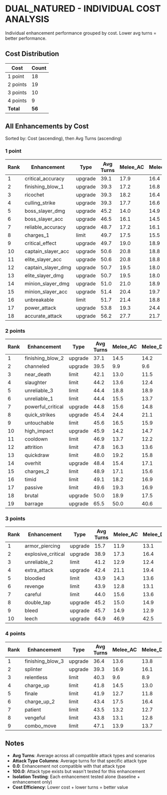 # DUAL_NATURED - INDIVIDUAL COST ANALYSIS

Individual enhancement performance grouped by cost.
Lower avg turns = better performance.

## Cost Distribution

| Cost | Count |
|---|---|
| 1 point | 18 |
| 2 points | 19 |
| 3 points | 10 |
| 4 points | 9 |
| **Total** | **56** |

## All Enhancements by Cost

Sorted by: Cost (ascending), then Avg Turns (ascending)

### 1 point

| Rank | Enhancement | Type | Avg Turns | Melee_AC | Melee_DG | Ranged | Area | Direct |
|---|---|---|---|---|---|---|---|---|
| 1 | critical_accuracy | upgrade | 39.1 | 17.9 | 16.4 | 22.0 | 0.0 | 100.0 |
| 2 | finishing_blow_1 | upgrade | 39.3 | 17.2 | 16.8 | 23.1 | 0.0 | 100.0 |
| 3 | ricochet | upgrade | 39.3 | 18.2 | 16.4 | 22.7 | 0.0 | 100.0 |
| 4 | culling_strike | upgrade | 39.3 | 17.7 | 16.6 | 23.1 | 0.0 | 100.0 |
| 5 | boss_slayer_dmg | upgrade | 45.2 | 14.0 | 14.9 | 18.7 | 23.6 | 100.0 |
| 6 | boss_slayer_acc | upgrade | 46.5 | 16.1 | 14.5 | 22.1 | 26.5 | 100.0 |
| 7 | reliable_accuracy | upgrade | 48.7 | 17.2 | 16.1 | 22.3 | 36.8 | 100.0 |
| 8 | charges_1 | limit | 49.7 | 17.5 | 15.5 | 23.3 | 41.6 | 100.0 |
| 9 | critical_effect | upgrade | 49.7 | 19.0 | 18.9 | 24.1 | 35.9 | 100.0 |
| 10 | captain_slayer_acc | upgrade | 50.6 | 20.8 | 18.8 | 27.8 | 36.4 | 100.0 |
| 11 | elite_slayer_acc | upgrade | 50.6 | 20.8 | 18.8 | 27.8 | 36.4 | 100.0 |
| 12 | captain_slayer_dmg | upgrade | 50.7 | 19.5 | 18.0 | 28.5 | 37.9 | 100.0 |
| 13 | elite_slayer_dmg | upgrade | 50.7 | 19.5 | 18.0 | 28.5 | 37.9 | 100.0 |
| 14 | minion_slayer_dmg | upgrade | 51.0 | 21.0 | 18.9 | 28.2 | 37.9 | 100.0 |
| 15 | minion_slayer_acc | upgrade | 51.4 | 20.4 | 19.7 | 30.2 | 38.0 | 100.0 |
| 16 | unbreakable | limit | 51.7 | 21.4 | 18.8 | 27.8 | 42.0 | 100.0 |
| 17 | power_attack | upgrade | 53.8 | 19.3 | 24.4 | 28.4 | 50.4 | 100.0 |
| 18 | accurate_attack | upgrade | 56.2 | 27.7 | 21.7 | 35.6 | 52.0 | 100.0 |

### 2 points

| Rank | Enhancement | Type | Avg Turns | Melee_AC | Melee_DG | Ranged | Area | Direct |
|---|---|---|---|---|---|---|---|---|
| 1 | finishing_blow_2 | upgrade | 37.1 | 14.5 | 14.2 | 19.8 | 0.0 | 100.0 |
| 2 | channeled | upgrade | 39.5 | 9.9 | 9.6 | 10.3 | 7.6 | 100.0 |
| 3 | near_death | limit | 42.1 | 13.0 | 11.5 | 14.3 | 13.7 | 100.0 |
| 4 | slaughter | limit | 44.2 | 13.6 | 12.4 | 17.6 | 21.6 | 100.0 |
| 5 | unreliable_3 | limit | 44.4 | 18.8 | 18.9 | 18.7 | 10.0 | 100.0 |
| 6 | unreliable_1 | limit | 44.4 | 15.5 | 13.7 | 18.0 | 19.3 | 100.0 |
| 7 | powerful_critical | upgrade | 44.8 | 15.6 | 14.8 | 19.7 | 18.9 | 100.0 |
| 8 | quick_strikes | upgrade | 45.4 | 24.4 | 21.1 | 36.1 | 0.0 | 100.0 |
| 9 | untouchable | limit | 45.6 | 16.5 | 15.9 | 22.3 | 19.1 | 100.0 |
| 10 | high_impact | upgrade | 45.9 | 14.2 | 14.7 | 18.3 | 28.4 | 100.0 |
| 11 | cooldown | limit | 46.9 | 13.7 | 12.2 | 15.5 | 39.9 | 100.0 |
| 12 | attrition | limit | 47.8 | 16.3 | 13.6 | 21.2 | 35.4 | 100.0 |
| 13 | quickdraw | limit | 48.0 | 19.2 | 15.8 | 24.4 | 28.7 | 100.0 |
| 14 | overhit | upgrade | 48.4 | 15.4 | 17.1 | 23.4 | 34.6 | 100.0 |
| 15 | charges_2 | limit | 48.9 | 17.1 | 15.6 | 22.2 | 38.4 | 100.0 |
| 16 | timid | limit | 49.1 | 18.2 | 16.9 | 25.1 | 34.7 | 100.0 |
| 17 | passive | limit | 49.6 | 19.3 | 16.9 | 25.8 | 35.6 | 100.0 |
| 18 | brutal | upgrade | 50.0 | 18.9 | 17.5 | 26.9 | 36.6 | 100.0 |
| 19 | barrage | upgrade | 65.5 | 50.0 | 40.6 | 71.5 | 0.0 | 100.0 |

### 3 points

| Rank | Enhancement | Type | Avg Turns | Melee_AC | Melee_DG | Ranged | Area | Direct |
|---|---|---|---|---|---|---|---|---|
| 1 | armor_piercing | upgrade | 15.7 | 11.9 | 13.1 | 15.4 | 17.7 | 16.8 |
| 2 | explosive_critical | upgrade | 38.9 | 17.3 | 16.4 | 22.0 | 0.0 | 100.0 |
| 3 | unreliable_2 | limit | 41.2 | 12.9 | 12.4 | 13.2 | 8.7 | 100.0 |
| 4 | extra_attack | upgrade | 42.4 | 21.1 | 19.4 | 29.1 | 0.0 | 100.0 |
| 5 | bloodied | limit | 43.9 | 14.3 | 13.6 | 17.1 | 18.2 | 100.0 |
| 6 | revenge | limit | 43.9 | 12.8 | 13.1 | 16.7 | 20.9 | 100.0 |
| 7 | careful | limit | 44.0 | 15.6 | 13.6 | 19.2 | 15.5 | 100.0 |
| 8 | double_tap | upgrade | 45.2 | 15.0 | 14.9 | 20.3 | 20.8 | 100.0 |
| 9 | bleed | upgrade | 45.7 | 14.9 | 12.9 | 19.1 | 27.1 | 100.0 |
| 10 | leech | upgrade | 64.9 | 46.9 | 42.5 | 70.2 | 0.0 | 100.0 |

### 4 points

| Rank | Enhancement | Type | Avg Turns | Melee_AC | Melee_DG | Ranged | Area | Direct |
|---|---|---|---|---|---|---|---|---|
| 1 | finishing_blow_3 | upgrade | 36.4 | 13.6 | 13.8 | 18.2 | 0.0 | 100.0 |
| 2 | splinter | upgrade | 39.3 | 16.9 | 16.1 | 24.4 | 0.0 | 100.0 |
| 3 | relentless | limit | 40.3 | 9.6 | 8.9 | 10.9 | 12.3 | 100.0 |
| 4 | charge_up | limit | 41.8 | 14.5 | 13.0 | 14.7 | 8.7 | 100.0 |
| 5 | finale | limit | 41.9 | 12.7 | 11.8 | 13.9 | 13.2 | 100.0 |
| 6 | charge_up_2 | limit | 43.4 | 17.5 | 16.4 | 17.7 | 8.6 | 100.0 |
| 7 | patient | limit | 43.5 | 13.2 | 12.7 | 16.7 | 18.3 | 100.0 |
| 8 | vengeful | limit | 43.8 | 13.1 | 12.8 | 16.2 | 20.7 | 100.0 |
| 9 | combo_move | limit | 47.1 | 13.9 | 13.7 | 16.4 | 38.6 | 100.0 |

## Notes

- **Avg Turns**: Average across all compatible attack types and scenarios
- **Attack Type Columns**: Average turns for that specific attack type
- **0.0**: Enhancement not compatible with that attack type
- **100.0**: Attack type exists but wasn't tested for this enhancement
- **Isolation Testing**: Each enhancement tested alone (baseline + enhancement only)
- **Cost Efficiency**: Lower cost + lower turns = better value
